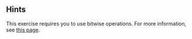 ## Hints
This exercise requires you to use bitwise operations. For more information, see [this page](https://msdn.microsoft.com/en-us/library/6a71f45d.aspx).
